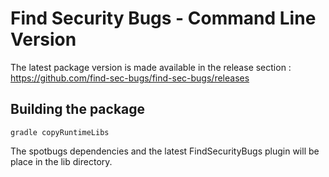 # Find Security Bugs - Command Line Version

The latest package version is made available in the release section : https://github.com/find-sec-bugs/find-sec-bugs/releases

## Building the package

```
gradle copyRuntimeLibs
```

The spotbugs dependencies and the latest FindSecurityBugs plugin will be place in the lib directory.